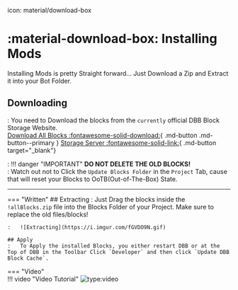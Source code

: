icon: material/download-box

# :material-download-box: Installing Mods

Installing Mods is pretty Straight forward... Just Download a Zip and Extract it into your Bot Folder.

## Downloading

:   You need to Download the blocks from the `currently` official DBB Block Storage Website.  
    [Download All Blocks :fontawesome-solid-download:](https://blocks.dbb.software/Blocks/!allBlocks.zip){ .md-button .md-button--primary }
    [Storage Server :fontawesome-solid-link:](https://blocks.dbb.software/Blocks/){ .md-button target="_blank"}

:  !!! danger "IMPORTANT"
        **DO NOT DELETE THE OLD BLOCKS!**  
        :   Watch out not to Click the `Update Blocks Folder` in the `Project` Tab, cause that will reset your Blocks to OoTB(Out-of-The-Box) State.    

---

=== "Written"
    ## Extracting
    :   Just Drag the blocks inside the `!allBlocks.zip` file into the Blocks Folder of your Project. Make sure to replace the old files/blocks!

    :   ![Extracting](https://i.imgur.com/fGVDO9N.gif)

    ## Apply
    :   To Apply the installed Blocks, you either restart DBB or at the Top of DBB in the Toolbar Click `Developer` and then click `Update DBB Block Cache`.    

=== "Video"   
    !!! video "Video Tutorial"
        ![type:video](https://www.youtube.com/embed/7QZyGmr5LVM)


